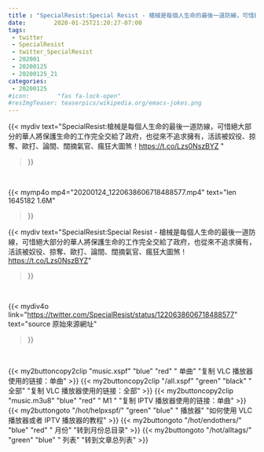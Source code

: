 ```yaml
---
title : "SpecialResist:Special Resist - 槍械是每個人生命的最後一道防線，可惜絕大部分的華人將保護生命的工作完全交給了政府，也從來不追求擁有，活該被奴役、掠奪、歐打、論間、闊摘氣官、瘋狂大圖煞！https://t.co/Lzs0NszBYZ"
date:        2020-01-25T21:20:27-07:00
tags:
 - twitter
 - SpecialResist
 - twitter_SpecialResist
 - 202001
 - 20200125
 - 20200125_21
categories:
 - 20200125
#icon:        "fas fa-lock-open"
#resImgTeaser: teaserpics/wikipedia.org/emacs-jokes.png
---
```


{{< mydiv text="SpecialResist:槍械是每個人生命的最後一道防線，可惜絕大部分的華人將保護生命的工作完全交給了政府，也從來不追求擁有，活該被奴役、掠奪、歐打、論間、闊摘氣官、瘋狂大圖煞！https://t.co/Lzs0NszBYZ "
>}}
<br>


{{< mymp4o mp4="20200124_1220638606718488577.mp4"
text="len 1645182    1.6M"
>}}


{{< mydiv text="SpecialResist:Special Resist - 槍械是每個人生命的最後一道防線，可惜絕大部分的華人將保護生命的工作完全交給了政府，也從來不追求擁有，活該被奴役、掠奪、歐打、論間、闊摘氣官、瘋狂大圖煞！https://t.co/Lzs0NszBYZ"
>}}
<br>

{{< mydiv4o link="https://twitter.com/SpecialResist/status/1220638606718488577"
text="source 原始來源網址"
>}}


<br>




{{< my2buttoncopy2clip "music.xspf"        "blue"   "red"    " 单曲"  "复制 VLC 播放器使用的链接：单曲" >}} {{< my2buttoncopy2clip "/all.xspf"         "green"  "black"  " 全部"  "复制 VLC 播放器使用的链接：全部" >}} {{< my2buttoncopy2clip "music.m3u8"        "blue"   "red"    " M1 "    "复制 IPTV 播放器使用的链接：单曲" >}} {{< my2buttongoto      "/hot/helpxspf/"    "green"  "blue"   " 播放器" "如何使用 VLC 播放器或者 IPTV 播放器的教程" >}} {{< my2buttongoto      "/hot/endothers/"   "blue"   "red"    " 月份"   "转到月份总目录" >}} {{< my2buttongoto      "/hot/alltags/"     "green"  "blue"   " 列表"   "转到文章总列表" >}} 
